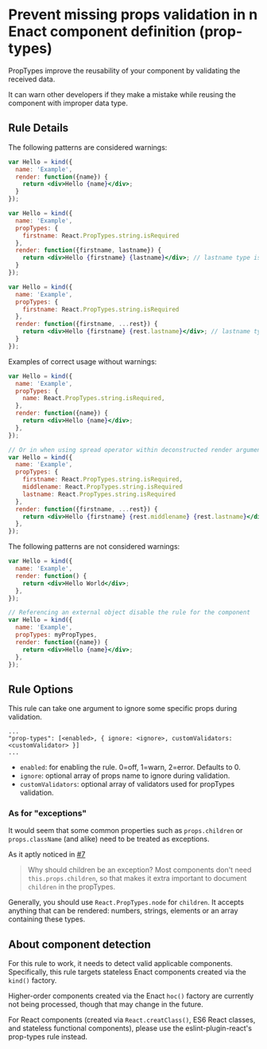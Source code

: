 # Prevent missing props validation in n Enact component definition (prop-types)

PropTypes improve the reusability of your component by validating the received data.

It can warn other developers if they make a mistake while reusing the component with improper data type.

## Rule Details

The following patterns are considered warnings:

```jsx
var Hello = kind({
  name: 'Example',
  render: function({name}) {
    return <div>Hello {name}</div>;
  }
});

var Hello = kind({
  name: 'Example',
  propTypes: {
    firstname: React.PropTypes.string.isRequired
  },
  render: function({firstname, lastname}) {
    return <div>Hello {firstname} {lastname}</div>; // lastname type is not defined in propTypes
  }
});

var Hello = kind({
  name: 'Example',
  propTypes: {
    firstname: React.PropTypes.string.isRequired
  },
  render: function({firstname, ...rest}) {
    return <div>Hello {firstname} {rest.lastname}</div>; // lastname type is not defined in propTypes
  }
});
```

Examples of correct usage without warnings:

```jsx
var Hello = kind({
  name: 'Example',
  propTypes: {
    name: React.PropTypes.string.isRequired,
  },
  render: function({name}) {
    return <div>Hello {name}</div>;
  },
});

// Or in when using spread operator within deconstructed render arguments:
var Hello = kind({
  name: 'Example',
  propTypes: {
    firstname: React.PropTypes.string.isRequired,
    middlename: React.PropTypes.string.isRequired
    lastname: React.PropTypes.string.isRequired
  },
  render: function({firstname, ...rest}) {
    return <div>Hello {firstname} {rest.middlename} {rest.lastname}</div>;
  },
});
```

The following patterns are not considered warnings:

```jsx
var Hello = kind({
  name: 'Example',
  render: function() {
    return <div>Hello World</div>;
  },
});

// Referencing an external object disable the rule for the component
var Hello = kind({
  name: 'Example',
  propTypes: myPropTypes,
  render: function({name}) {
    return <div>Hello {name}</div>;
  },
});
```

## Rule Options

This rule can take one argument to ignore some specific props during validation.

```
...
"prop-types": [<enabled>, { ignore: <ignore>, customValidators: <customValidator> }]
...
```

* `enabled`: for enabling the rule. 0=off, 1=warn, 2=error. Defaults to 0.
* `ignore`: optional array of props name to ignore during validation.
* `customValidators`: optional array of validators used for propTypes validation.

### As for "exceptions"

It would seem that some common properties such as `props.children` or `props.className`
(and alike) need to be treated as exceptions.

As it aptly noticed in
[#7](https://github.com/yannickcr/eslint-plugin-react/issues/7)

> Why should children be an exception?
> Most components don't need `this.props.children`, so that makes it extra important
to document `children` in the propTypes.

Generally, you should use `React.PropTypes.node` for `children`. It accepts
anything that can be rendered: numbers, strings, elements or an array containing
these types.

## About component detection

For this rule to work, it needs to detect valid applicable components. Specifically, this
rule targets stateless Enact components created via the `kind()` factory.

Higher-order components created via the Enact `hoc()` factory are currently not being processed,
though that may change in the future.

For React components (created via `React.creatClass()`, ES6 React classes, and stateless functional
components), please use the eslint-plugin-react's prop-types rule instead.
